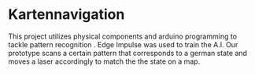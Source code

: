 # Kartennavigation
This project utilizes physical components and arduino programming to tackle pattern recognition . Edge Impulse was used to train the A.I.
Our prototype scans a certain pattern that corresponds to a german state and moves a laser accordingly to match the the state on a map. 
